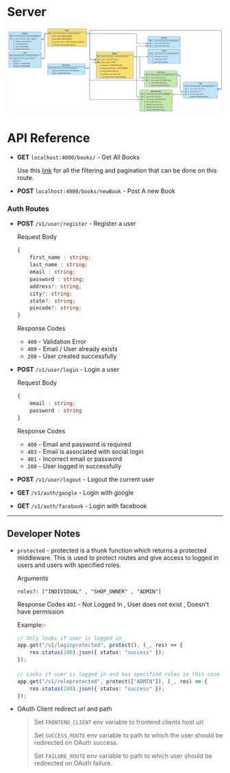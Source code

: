 # Server

<img src="./er-diagram.svg" />

# API Reference

- **GET** `localhost:4000/books/` - Get All Books

    Use this [link](https://github.com/rjlopezdev/typeorm-express-query-builder#available-lookups) for all the filtering and pagination that can be done on this route.

- **POST** `localhost:4000/books/newBook` - Post A new Book

### Auth Routes

- **POST** `/v1/user/register` - Register a user
    
    Request Body
    ```ts
    {
        first_name : string;
        last_name : string;
        email : string;
        password : string;
        address?: string;
        city?: string;
        state?: string;
        pincode?: string;
    }
    ```
    Response Codes
    - `400` - Validation Error
    - `409` - Email / User already exists
    - `200` - User created successfully 

- **POST** `/v1/user/login` - Login a user 

    Request Body
    ```ts
    {
        email : string;
        password : string
    }
    ```
    Response Codes
    - `400` - Email and password is required
    - `403` - Email is associated with social login
    - `401` - Incorrect email or password
    - `200` - User logged in successfully 

- **POST** `/v1/user/logout` - Logout the current user
  
- **GET** `/v1/auth/google` - Login with google

- **GET** `/v1/auth/facebook` - Login with facebook

---
## Developer Notes
- `protected` - protected is a thunk function which returns a protected middleware. This is used to protect routes and give access to logged in users and users with specified roles.
    
    Arguments
    ```
    roles?: ["INDIVIDUAL" , "SHOP_OWNER" , "ADMIN"] 
    ```
    Response Codes
    `401` - Not Logged In , User does not exist , Doesn't have permission

    Example:-
    ```ts
    // Only looks if user is logged in
    app.get("/v1/loginprotected", protect(), (_, res) => {
	    res.status(200).json({ status: "success" });
    });

    // Looks if user is logged in and has specified roles in this case "ADMIN"
    app.get("/v1/roleprotected", protect(["ADMIN"]), (_, res) => {
	    res.status(200).json({ status: "success" });
    });
    ```
- OAuth Client redirect url and path
  > Set `FRONTEND_CLIENT` env variable to frontend clients host url
  > 
  > Set `SUCCESS_ROUTE` env variable to path to which the user should be redirected on OAuth success.
  >
  > Set `FAILURE_ROUTE` env variable to path to which user should be redirected on OAuth failure.
